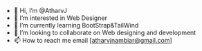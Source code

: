 - 👋 Hi, I’m @AtharvJ
- 👀 I’m interested in Web Designer
- 🌱 I’m currently learning BootStrap&TailWind
- 💞️ I’m looking to collaborate on Web designing and development
- 📫 How to reach me email [atharvjnambiar@gmail.com]

<!---
AtharvJ007/AtharvJ007 is a ✨ special ✨ repository because its `README.md` (this file) appears on your GitHub profile.
You can click the Preview link to take a look at your changes.
--->
